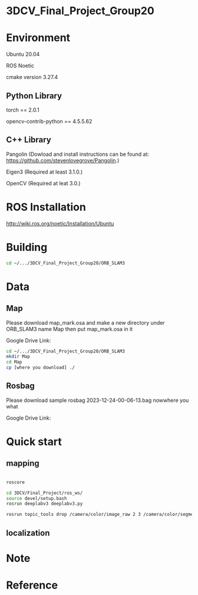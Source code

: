 # 3DCV_Final_Project_Group20
# Environment
Ubuntu 20.04

ROS Noetic

cmake version 3.27.4

## Python Library 
torch == 2.0.1

opencv-contrib-python == 4.5.5.62

## C++ Library
Pangolin (Dowload and install instructions can be found at: https://github.com/stevenlovegrove/Pangolin.)

Eigen3 (Required at least 3.1.0.)

OpenCV (Required at leat 3.0.)

# ROS Installation
http://wiki.ros.org/noetic/Installation/Ubuntu

# Building

```bash
cd ~/.../3DCV_Final_Project_Group20/ORB_SLAM3
```
# Data
## Map
Please download map_mark.osa and make a new directory under ORB_SLAM3 name Map then put map_mark.osa in it

Google Drive Link:

```bash
cd ~/.../3DCV_Final_Project_Group20/ORB_SLAM3
mkdir Map
cd Map
cp [where you download] ./
```

## Rosbag
Please download sample rosbag 2023-12-24-00-06-13.bag nowwhere you what

Google Drive Link:
# Quick start
## mapping
```bash

roscore

cd 3DCV/Final_Project/ros_ws/
source devel/setup.bash
rosrun deeplabv3 deeplabv3.py

rosrun topic_tools drop /camera/color/image_raw 2 3 /camera/color/segmentation/image_raw
```
## localization
# Note
# Reference
